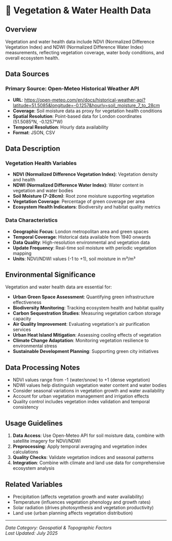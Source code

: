# 🌿 Vegetation & Water Health Data

## Overview
Vegetation and water health data include NDVI (Normalized Difference Vegetation Index) and NDWI (Normalized Difference Water Index) measurements, reflecting vegetation coverage, water body conditions, and overall ecosystem health.

## Data Sources

### Primary Source: Open-Meteo Historical Weather API
- **URL**: https://open-meteo.com/en/docs/historical-weather-api?latitude=51.5085&longitude=-0.1257&hourly=soil_moisture_7_to_28cm
- **Coverage**: Soil moisture data as proxy for vegetation health conditions
- **Spatial Resolution**: Point-based data for London coordinates (51.5085°N, -0.1257°W)
- **Temporal Resolution**: Hourly data availability
- **Format**: JSON, CSV

## Data Description

### Vegetation Health Variables
- **NDVI (Normalized Difference Vegetation Index)**: Vegetation density and health
- **NDWI (Normalized Difference Water Index)**: Water content in vegetation and water bodies
- **Soil Moisture (7-28cm)**: Root zone moisture supporting vegetation
- **Vegetation Coverage**: Percentage of green coverage per area
- **Ecosystem Health Indicators**: Biodiversity and habitat quality metrics

### Data Characteristics
- **Geographic Focus**: London metropolitan area and green spaces
- **Temporal Coverage**: Historical data available from 1940 onwards
- **Data Quality**: High-resolution environmental and vegetation data
- **Update Frequency**: Real-time soil moisture with periodic vegetation mapping
- **Units**: NDVI/NDWI values (-1 to +1), soil moisture in m³/m³

## Environmental Significance
Vegetation and water health data are essential for:
- **Urban Green Space Assessment**: Quantifying green infrastructure effectiveness
- **Biodiversity Monitoring**: Tracking ecosystem health and habitat quality
- **Carbon Sequestration Studies**: Measuring vegetation carbon storage capacity
- **Air Quality Improvement**: Evaluating vegetation's air purification services
- **Urban Heat Island Mitigation**: Assessing cooling effects of vegetation
- **Climate Change Adaptation**: Monitoring vegetation resilience to environmental stress
- **Sustainable Development Planning**: Supporting green city initiatives

## Data Processing Notes
- NDVI values range from -1 (water/snow) to +1 (dense vegetation)
- NDWI values help distinguish vegetation water content and water bodies
- Consider seasonal variations in vegetation growth and water availability
- Account for urban vegetation management and irrigation effects
- Quality control includes vegetation index validation and temporal consistency

## Usage Guidelines
1. **Data Access**: Use Open-Meteo API for soil moisture data, combine with satellite imagery for NDVI/NDWI
2. **Preprocessing**: Apply temporal averaging and vegetation index calculations
3. **Quality Checks**: Validate vegetation indices and seasonal patterns
4. **Integration**: Combine with climate and land use data for comprehensive ecosystem analysis

## Related Variables
- Precipitation (affects vegetation growth and water availability)
- Temperature (influences vegetation phenology and growth rates)
- Solar radiation (drives photosynthesis and vegetation productivity)
- Land use (urban planning affects vegetation distribution)

---
*Data Category: Geospatial & Topographic Factors*  
*Last Updated: July 2025* 